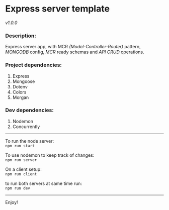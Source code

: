 # Express server template
*v1.0.0*

### Description:
Express server app, with MCR *(Model-Controller-Router)* pattern,<br/>
*MONGODB* config, *MCR* ready schemas and *API CRUD* operations.

### Project dependencies:
1. Express
2. Mongoose
3. Dotenv
4. Colors
5. Morgan

### Dev dependencies:
1. Nodemon
2. Concurrently
___
To run the node server:<br/>
`npm run start`

To use nodemon to keep track of changes:<br/>
`npm run server`

On a client setup:<br/>
`npm run client`

to run both servers at same time run:<br/>
`npm run dev`
___
Enjoy!